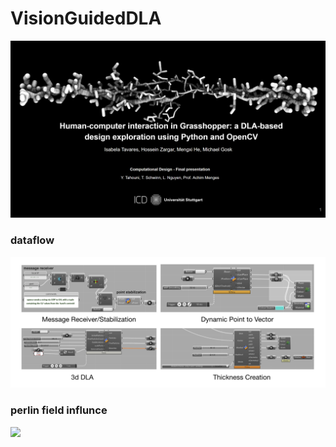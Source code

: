 # VisionGuidedDLA
![](imgs/title.PNG)

### dataflow
![](imgs/dataflow.png)


### perlin field influnce
![](imgs/perlinField.gif)